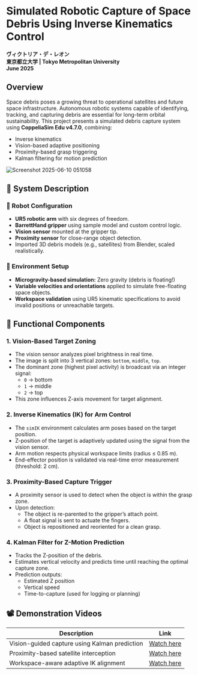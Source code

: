 # Simulated Robotic Capture of Space Debris Using Inverse Kinematics Control  

**ヴィクトリア・デ・レオン**  
**東京都立大学 | Tokyo Metropolitan University**  
**June 2025**


## Overview

Space debris poses a growing threat to operational satellites and future space infrastructure. Autonomous robotic systems capable of identifying, tracking, and capturing debris are essential for long-term orbital sustainability. This project presents a simulated debris capture system using **CoppeliaSim Edu v4.7.0**, combining:

- Inverse kinematics
- Vision-based adaptive positioning
- Proximity-based grasp triggering
- Kalman filtering for motion prediction

![Screenshot 2025-06-10 051058](https://github.com/user-attachments/assets/09fa2a41-0b7e-474e-8ddd-2db361d6940c)

## 🔧 System Description

### 🤖 Robot Configuration

- **UR5 robotic arm** with six degrees of freedom.
- **BarrettHand gripper** using sample model and custom control logic.
- **Vision sensor** mounted at the gripper tip.
- **Proximity sensor** for close-range object detection.
- Imported 3D debris models (e.g., satellites) from Blender, scaled realistically.

### 🌌 Environment Setup

- **Microgravity-based simulation:** Zero gravity (debris is floating!)
- **Variable velocities and orientations** applied to simulate free-floating space objects.
- **Workspace validation** using UR5 kinematic specifications to avoid invalid positions or unreachable targets.

## 🧠 Functional Components

### 1. Vision-Based Target Zoning
- The vision sensor analyzes pixel brightness in real time.
- The image is split into 3 vertical zones: `bottom`, `middle`, `top`.
- The dominant zone (highest pixel activity) is broadcast via an integer signal:  
  - `0` → bottom  
  - `1` → middle  
  - `2` → top
- This zone influences Z-axis movement for target alignment.

### 2. Inverse Kinematics (IK) for Arm Control
- The `simIK` environment calculates arm poses based on the target position.
- Z-position of the target is adaptively updated using the signal from the vision sensor.
- Arm motion respects physical workspace limits (radius ≤ 0.85 m).
- End-effector position is validated via real-time error measurement (threshold: 2 cm).

### 3. Proximity-Based Capture Trigger
- A proximity sensor is used to detect when the object is within the grasp zone.
- Upon detection:
  - The object is re-parented to the gripper’s attach point.
  - A float signal is sent to actuate the fingers.
  - Object is repositioned and reoriented for a clean grasp.

### 4. Kalman Filter for Z-Motion Prediction
- Tracks the Z-position of the debris.
- Estimates vertical velocity and predicts time until reaching the optimal capture zone.
- Prediction outputs:
  - Estimated Z position
  - Vertical speed
  - Time-to-capture (used for logging or planning)

## 📽️ Demonstration Videos

| Description | Link |
|------------|------|
| Vision-guided capture using Kalman prediction | [Watch here](https://youtu.be/GTcBJm_dImc) |
| Proximity-based satellite interception | [Watch here](https://youtu.be/qegu02heNtw) |
| Workspace-aware adaptive IK alignment | [Watch here](https://youtu.be/QFFG4ZrGdR4) |

